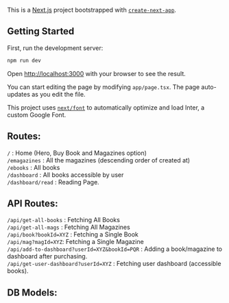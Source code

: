 This is a [Next.js](https://nextjs.org/) project bootstrapped with [`create-next-app`](https://github.com/vercel/next.js/tree/canary/packages/create-next-app).

## Getting Started

First, run the development server:

```bash
npm run dev

```

Open [http://localhost:3000](http://localhost:3000) with your browser to see the result.

You can start editing the page by modifying `app/page.tsx`. The page auto-updates as you edit the file.

This project uses [`next/font`](https://nextjs.org/docs/basic-features/font-optimization) to automatically optimize and load Inter, a custom Google Font.

## Routes:

`/` : Home (Hero, Buy Book and Magazines option)  
`/emagazines` : All the magazines (descending order of created at)  
`/ebooks` : All books  
`/dashboard` : All books accessible by user  
`/dashboard/read` : Reading Page.

## API Routes:

`/api/get-all-books` : Fetching All Books  
`/api/get-all-mags` : Fetching All Magazines  
`/api/book?bookId=XYZ` : Fetching a Single Book  
`/api/mag?magId=XYZ`: Fetching a Single Magazine  
`/api/add-to-dashboard?userId=XYZ&bookId=PQR` : Adding a book/magazine to dashboard after purchasing.  
`/api/get-user-dashboard?userId=XYZ` : Fetching user dashboard (accessible books).

## DB Models:
